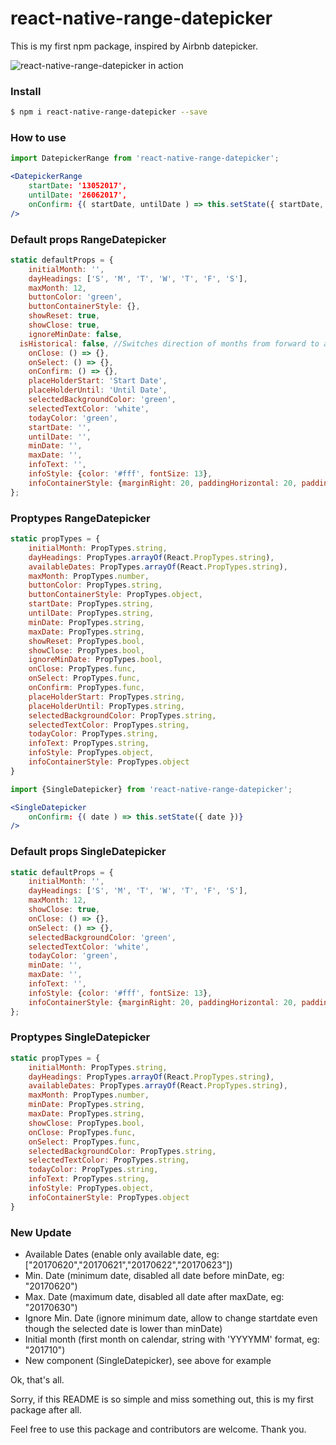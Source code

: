 # react-native-range-datepicker

This is my first npm package, inspired by Airbnb datepicker.

![react-native-range-datepicker in action](https://raw.githubusercontent.com/apaajabolehd/react-native-range-datepicker/master/demo-datepicker.gif)

### Install
```sh
$ npm i react-native-range-datepicker --save
```

### How to use
```jsx
import DatepickerRange from 'react-native-range-datepicker';

<DatepickerRange
    startDate: '13052017',
    untilDate: '26062017',
    onConfirm: {( startDate, untilDate ) => this.setState({ startDate, untilDate })}
/>
```


### Default props RangeDatepicker
```jsx
static defaultProps = {
	initialMonth: '',
	dayHeadings: ['S', 'M', 'T', 'W', 'T', 'F', 'S'],
	maxMonth: 12,
	buttonColor: 'green',
	buttonContainerStyle: {},
	showReset: true,
	showClose: true,
	ignoreMinDate: false,
  isHistorical: false, //Switches direction of months from forward to a historical view with the current month on top.
	onClose: () => {},
	onSelect: () => {},
	onConfirm: () => {},
	placeHolderStart: 'Start Date',
	placeHolderUntil: 'Until Date',
	selectedBackgroundColor: 'green',
	selectedTextColor: 'white',
	todayColor: 'green',
	startDate: '',
	untilDate: '',
	minDate: '',
	maxDate: '',
	infoText: '',
	infoStyle: {color: '#fff', fontSize: 13},
	infoContainerStyle: {marginRight: 20, paddingHorizontal: 20, paddingVertical: 5, backgroundColor: 'green', borderRadius: 20, alignSelf: 'flex-end'}
};
```

### Proptypes RangeDatepicker
```jsx
static propTypes = {
	initialMonth: PropTypes.string,
	dayHeadings: PropTypes.arrayOf(React.PropTypes.string),
	availableDates: PropTypes.arrayOf(React.PropTypes.string),
	maxMonth: PropTypes.number,
	buttonColor: PropTypes.string,
	buttonContainerStyle: PropTypes.object,
	startDate: PropTypes.string,
	untilDate: PropTypes.string,
	minDate: PropTypes.string,
	maxDate: PropTypes.string,
	showReset: PropTypes.bool,
	showClose: PropTypes.bool,
	ignoreMinDate: PropTypes.bool,
	onClose: PropTypes.func,
	onSelect: PropTypes.func,
	onConfirm: PropTypes.func,
	placeHolderStart: PropTypes.string,
	placeHolderUntil: PropTypes.string,
	selectedBackgroundColor: PropTypes.string,
	selectedTextColor: PropTypes.string,
	todayColor: PropTypes.string,
	infoText: PropTypes.string,
	infoStyle: PropTypes.object,
	infoContainerStyle: PropTypes.object
}
```



```jsx
import {SingleDatepicker} from 'react-native-range-datepicker';

<SingleDatepicker
    onConfirm: {( date ) => this.setState({ date })}
/>
```


### Default props SingleDatepicker
```jsx
static defaultProps = {
	initialMonth: '',
	dayHeadings: ['S', 'M', 'T', 'W', 'T', 'F', 'S'],
	maxMonth: 12,
	showClose: true,
	onClose: () => {},
	onSelect: () => {},
	selectedBackgroundColor: 'green',
	selectedTextColor: 'white',
	todayColor: 'green',
	minDate: '',
	maxDate: '',
	infoText: '',
	infoStyle: {color: '#fff', fontSize: 13},
	infoContainerStyle: {marginRight: 20, paddingHorizontal: 20, paddingVertical: 5, backgroundColor: 'green', borderRadius: 20, alignSelf: 'flex-end'}
};
```

### Proptypes SingleDatepicker
```jsx
static propTypes = {
	initialMonth: PropTypes.string,
	dayHeadings: PropTypes.arrayOf(React.PropTypes.string),
	availableDates: PropTypes.arrayOf(React.PropTypes.string),
	maxMonth: PropTypes.number,
	minDate: PropTypes.string,
	maxDate: PropTypes.string,
	showClose: PropTypes.bool,
	onClose: PropTypes.func,
	onSelect: PropTypes.func,
	selectedBackgroundColor: PropTypes.string,
	selectedTextColor: PropTypes.string,
	todayColor: PropTypes.string,
	infoText: PropTypes.string,
	infoStyle: PropTypes.object,
	infoContainerStyle: PropTypes.object
}
```


### New Update
- Available Dates (enable only available date, eg: ["20170620","20170621","20170622","20170623"])
- Min. Date (minimum date, disabled all date before minDate, eg: "20170620")
- Max. Date (maximum date, disabled all date after maxDate, eg: "20170630")
- Ignore Min. Date (ignore minimum date, allow to change startdate even though the selected date is lower than minDate)
- Initial month (first month on calendar, string with 'YYYYMM' format, eg: "201710")
- New component (SingleDatepicker), see above for example


Ok, that's all.

Sorry, if this README is so simple and miss something out, this is my first package after all.

Feel free to use this package and contributors are welcome.
Thank you.
